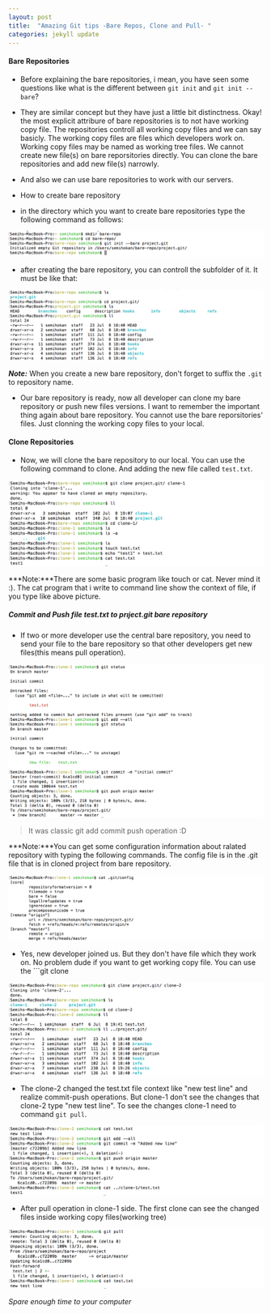 ```yaml
---
layout: post
title:  "Amazing Git tips -Bare Repos, Clone and Pull- "
categories: jekyll update
---
```


#### Bare Repositories

-	Before explaining the bare repositories, i mean, you have seen some questions like what is the different
between ```git init``` and ```git init --bare```? 
-	They are similar concept but they have just a little bit distinctness. Okay! the most explicit attribure of bare repositories is to not have working copy file. The repositories controll all working copy files and we can say basicly. The working copy files are files which developers work on. Working copy files may be named as working tree files. We cannot create new file(s) on bare reporsitories directly. You can clone the bare repositories and add new file(s) narrowly.
-	And also we can use bare repositories to work with our servers.

-	How to create bare repository

-	in the directory which you want to create bare repositories type the following command as follows:

![image](/images/img.png)

-	after creating the bare repository, you can controll the subfolder of it. It must be like that:

![image](/images/bare2.png)

***Note:*** When you create a new bare repository, don't forget to suffix the ```.git``` to repository name.

-	Our bare repository is ready, now all developer can clone my bare repository or push new files versions. I want to remember the important thing again about bare repository. You cannot use the bare reporsitories' files. Just clonning the working copy files to your local.

#### Clone Repositories

-	Now, we will clone the bare repository to our local. You can use the following command to clone. And adding the new file called ```test.txt```.

![image](/images/clone1.png)

***Note:***There are some basic program like touch or cat. Never mind it :). The cat program that i write to command line show the context of file, if you type like above picture.

##### Commit and Push file test.txt to prıject.git bare repository

-	If two or more developer use the central bare repository, you need to send your file to the bare repository so that other developers get new files(this means pull operation).

![image](/images/commit.png)

>	It was classic git add commit push operation :D

***Note:***You can get some configuration information about ralated repository with typing the following commands. The config file is in the .git file that is in cloned project from bare repository.

![images](/images/config.png)

-	Yes, new developer joined us. But they don't have file which they work on. No problem dude if you want to get working copy file. You can use the ```git clone <repo> <clone-name>

![images](/images/clone2.png)

-	The clone-2 changed the test.txt file context like "new test line" and realize commit-push operations. But clone-1 don't see the changes that clone-2 type "new test line". To see the changes clone-1 need to command ```git pull```.

![images](/images/clone1-2.png)

-	After pull operation in clone-1 side. The first clone can see the changed files inside working copy files(working tree)

![images](/images/pull.png)

*Spare enough time to your computer*